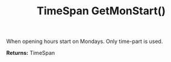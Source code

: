 ﻿---
uid: crmscript_ref_NSChatOpeningHours_GetMonStart
title: TimeSpan GetMonStart()
intellisense: NSChatOpeningHours.GetMonStart
keywords: NSChatOpeningHours, GetMonStart
so.topic: reference
---

When opening hours start on Mondays. Only time-part is used.

**Returns:** TimeSpan


